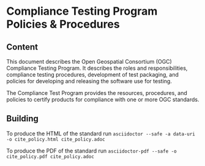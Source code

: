 # Compliance Testing Program Policies & Procedures

## Content

This document describes the Open Geospatial Consortium (OGC) Compliance Testing Program. It describes the roles and responsibilities, compliance testing procedures, development of test packaging, and policies for developing and releasing the software use for testing.

The Compliance Test Program provides the resources, procedures, and policies to certify products for compliance with one or more OGC standards.

## Building

To produce the HTML of the standard run `asciidoctor --safe -a data-uri -o cite_policy.html cite_policy.adoc`

To produce the PDF of the standard run `asciidoctor-pdf --safe -o cite_policy.pdf cite_policy.adoc`
